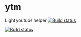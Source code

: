 # ytm
Light youtube helper
[![Build status](https://ci.appveyor.com/api/projects/status/uj5c9rn2m067reay?svg=true)](https://ci.appveyor.com/project/leechdraw/ytm)

[![Build status](https://ci.appveyor.com/api/projects/status/uj5c9rn2m067reay/branch/master?svg=true)](https://ci.appveyor.com/project/leechdraw/ytm/branch/master)


